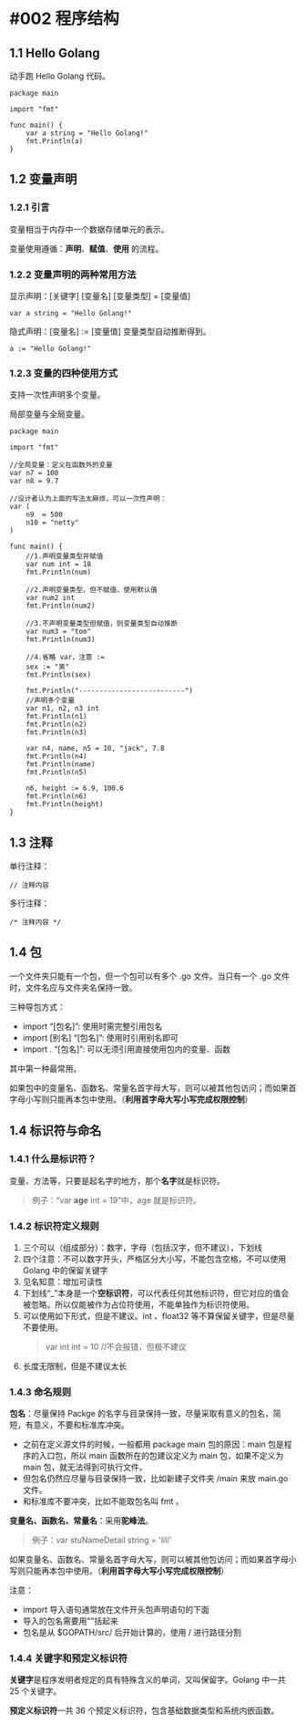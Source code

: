 # #002 程序结构

## 1.1 Hello Golang

动手跑 Hello Golang 代码。

    package main

    import "fmt"

    func main() {
        var a string = "Hello Golang!"
        fmt.Println(a)
    }

## 1.2 变量声明

### 1.2.1 引言

变量相当于内存中一个数据存储单元的表示。

变量使用遵循：**声明**、**赋值**、**使用** 的流程。

### 1.2.2 变量声明的两种常用方法

显示声明：[关键字] [变量名] [变量类型] = [变量值]

    var a string = "Hello Golang!"

隐式声明：[变量名] := [变量值]
变量类型自动推断得到。

    a := "Hello Golang!"

### 1.2.3 变量的四种使用方式

支持一次性声明多个变量。

局部变量与全局变量。

    package main

    import "fmt"

    //全局变量：定义在函数外的变量
    var n7 = 100
    var n8 = 9.7

    //设计者认为上面的写法太麻烦，可以一次性声明：
    var (
        n9  = 500
        n10 = "netty"
    )

    func main() {
        //1.声明变量类型并赋值
        var num int = 18
        fmt.Println(num)

        //2.声明变量类型，但不赋值，使用默认值
        var num2 int
        fmt.Println(num2)

        //3.不声明变量类型但赋值，则变量类型自动推断
        var num3 = "tom"
        fmt.Println(num3)

        //4.省略 var，注意 :=
        sex := "男"
        fmt.Println(sex)

        fmt.Println("--------------------------")
        //声明多个变量
        var n1, n2, n3 int
        fmt.Println(n1)
        fmt.Println(n2)
        fmt.Println(n3)

        var n4, name, n5 = 10, "jack", 7.8
        fmt.Println(n4)
        fmt.Println(name)
        fmt.Println(n5)

        n6, height := 6.9, 100.6
        fmt.Println(n6)
        fmt.Println(height)
    }

## 1.3 注释

单行注释：

    // 注释内容

多行注释：

    /* 注释内容 */

## 1.4 包

一个文件夹只能有一个包，但一个包可以有多个 .go 文件。当只有一个 .go 文件时，文件名应与文件夹名保持一致。

三种导包方式：

- import “[包名]”: 使用时需完整引用包名
- import [别名] “[包名]”: 使用时引用别名即可
- import . “[包名]”: 可以无须引用直接使用包内的变量、函数

其中第一种最常用。

如果包中的变量名、函数名、常量名首字母大写，则可以被其他包访问；而如果首字母小写则只能再本包中使用。（**利用首字母大写小写完成权限控制**）

## 1.4 标识符与命名

### 1.4.1 什么是标识符？

变量、方法等，只要是起名字的地方，那个**名字**就是标识符。
> 例子：“var **age** int = 19”中，age 就是标识符。

### 1.4.2 标识符定义规则

1. 三个可以（组成部分）：数字，字母（包括汉字，但不建议），下划线
2. 四个注意：不可以数字开头，严格区分大小写，不能包含空格，不可以使用 Golang 中的保留关键字
3. 见名知意：增加可读性
4. 下划线“_”本身是一个**空标识符**，可以代表任何其他标识符，但它对应的值会被忽略。所以仅能被作为占位符使用，不能单独作为标识符使用。
5. 可以使用如下形式，但是不建议。int 、float32 等不算保留关键字，但是尽量不要使用。
    > var int int = 10 //不会报错，但极不建议
6. 长度无限制，但是不建议太长

### 1.4.3 命名规则

**包名**：尽量保持 Packge 的名字与目录保持一致，尽量采取有意义的包名，简短，有意义，不要和标准库冲突。

- 之前在定义源文件的时候，一般都用 package main 包的原因：main 包是程序的入口包，所以 main 函数所在的包建议定义为 main 包，如果不定义为 main 包，就无法得到可执行文件。
- 但包名仍然应尽量与目录保持一致，比如新建子文件夹 /main 来放 main.go 文件。
- 和标准库不要冲突，比如不能取包名叫 fmt 。

**变量名、函数名、常量名**：采用**驼峰法**。
> 例子：var stuNameDetail string = 'lili'

如果变量名、函数名、常量名首字母大写，则可以被其他包访问；而如果首字母小写则只能再本包中使用。（**利用首字母大写小写完成权限控制**）

注意：

- import 导入语句通常放在文件开头包声明语句的下面
- 导入的包名需要用""括起来
- 包名是从 $GOPATH/src/ 后开始计算的，使用 / 进行路径分割

### 1.4.4 关键字和预定义标识符

**关键字**是程序发明者规定的具有特殊含义的单词，又叫保留字。Golang 中一共 25 个关键字。

**预定义标识符**一共 36 个预定义标识符，包含基础数据类型和系统内嵌函数。

